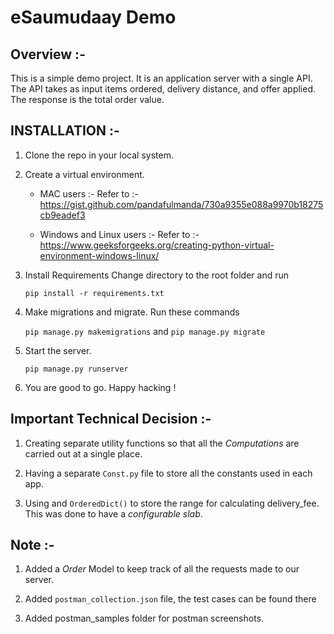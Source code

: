 # eSaumudaay Demo

## Overview :-
This is a simple demo project. It is an application server with a single API. The API takes as input items ordered, delivery distance, and offer applied. The response is the total order value.


## INSTALLATION :-
1. Clone the repo in your local system.

2. Create a virtual environment.
    - MAC users :-
        Refer to :- https://gist.github.com/pandafulmanda/730a9355e088a9970b18275cb9eadef3

    - Windows and Linux users :-
        Refer to :- https://www.geeksforgeeks.org/creating-python-virtual-environment-windows-linux/

3. Install Requirements
    Change directory to the root folder and run
    
    `pip install -r requirements.txt` 

4. Make migrations and migrate.
    Run these commands

    `pip manage.py makemigrations` and `pip manage.py migrate`

5. Start the server.

    `pip manage.py runserver`

6. You are good to go. Happy hacking !


## Important Technical Decision :-
1. Creating separate utility functions so that all the *Computations* are carried out at a single place.

2. Having a separate `Const.py` file to store all the constants used in each app.

3. Using and `OrderedDict()` to store the range for calculating delivery_fee. This was done to have a *configurable slab*.


## Note :- 
1. Added a *Order* Model to keep track of all the requests made to our server.

2. Added `postman_collection.json` file, the test cases can be found there

3. Added postman_samples folder for postman screenshots.